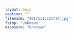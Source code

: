 ```yaml
---
layout: main
caption: ""
filename: "20171116221714.jpg"
fstop: "Unknown"
exposure: "Unknown"
---
```

